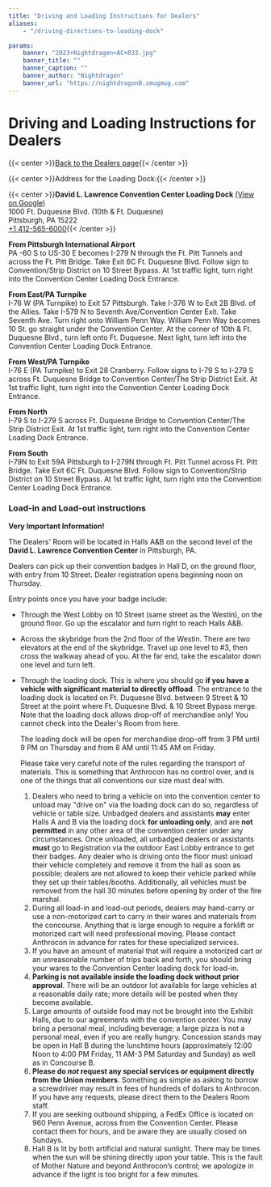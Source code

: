 ```yaml
---
title: "Driving and Loading Instructions for Dealers"
aliases:
    - "/driving-directions-to-loading-dock"

params:
    banner: "2023+Nightdragon+AC+033.jpg"
    banner_title: ""
    banner_caption: ""
    banner_author: "Nightdragon"
    banner_url: "https://nightdragon0.smugmug.com"
---
```


# Driving and Loading Instructions for Dealers

{{< center >}}[Back to the Dealers page](/dealers){{< /center >}}

{{< center >}}Address for the Loading Dock:{{< /center >}}

{{< center >}}**David L. Lawrence Convention Center Loading Dock** [(View on Google)](https://goo.gl/maps/1ZHvu8Qwozz)<br>
1000 Ft. Duquesne Blvd. (10th & Ft. Duquesne)<br>
Pittsburgh, PA 15222<br>
[+1 412-565-6000](tel:+1-412-565-6000){{< /center >}}

**From Pittsburgh International Airport**<br>
PA -60 S to US-30 E becomes I-279 N through the Ft. Pitt Tunnels and across the Ft. Pitt Bridge. Take Exit 6C Ft. Duquesne Blvd. Follow sign to Convention/Strip District on 10 Street Bypass. At 1st traffic light, turn right into the Convention Center Loading Dock Entrance.

**From East/PA Turnpike**<br>
I-76 W (PA Turnpike) to Exit 57 Pittsburgh. Take I-376 W to Exit 2B Blvd. of the Allies. Take I-579 N to Seventh Ave/Convention Center Exit. Take Seventh Ave. Turn right onto William Penn Way. William Penn Way becomes 10 St. go straight under the Convention Center. At the corner of 10th & Ft. Duquesne Blvd., turn left onto Ft. Duquesne. Next light, turn left into the Convention Center Loading Dock Entrance.

**From West/PA Turnpike**<br>
I-76 E (PA Turnpike) to Exit 28 Cranberry. Follow signs to I-79 S to I-279 S across Ft. Duquesne Bridge to Convention Center/The Strip District Exit. At 1st traffic light, turn right into the Convention Center Loading Dock Entrance.

**From North**<br>
I-79 S to I-279 S across Ft. Duquesne Bridge to Convention Center/The Strip District Exit. At 1st traffic light, turn right into the Convention Center Loading Dock Entrance.

**From South**<br>
I-79N to Exit 59A Pittsburgh to I-279N through Ft. Pitt Tunnel across Ft. Pitt Bridge. Take Exit 6C Ft. Duquesne Blvd. Follow sign to Convention/Strip District on 10 Street Bypass. At 1st traffic light, turn right into the Convention Center Loading Dock Entrance.

### Load-in and Load-out instructions

**Very Important Information!**

The Dealers' Room will be located in Halls A&B on the second level of the **David L. Lawrence Convention Center** in Pittsburgh, PA.

Dealers can pick up their convention badges in Hall D, on the ground floor, with entry from 10 Street. Dealer registration opens beginning noon on Thursday.

Entry points once you have your badge include:

- Through the West Lobby on 10 Street (same street as the Westin), on the ground floor. Go up the escalator and turn right to reach Halls A&B.
- Across the skybridge from the 2nd floor of the Westin. There are two elevators at the end of the skybridge. Travel up one level to #3, then cross the walkway ahead of you. At the far end, take the escalator down one level and turn left.
- Through the loading dock. This is where you should go **if you have a vehicle with significant material to directly offload**. The entrance to the loading dock is located on Ft. Duquesne Blvd. between 9 Street & 10 Street at the point where Ft. Duquesne Blvd. & 10 Street Bypass merge. Note that the loading dock allows drop-off of merchandise only! You cannot check into the Dealer's Room from here.

    The loading dock will be open for merchandise drop-off from 3 PM until 9 PM on Thursday and from 8 AM until 11:45 AM on Friday.

    Please take very careful note of the rules regarding the transport of materials. This is something that Anthrocon has no control over, and is one of the things that all conventions our size must deal with.

    1. Dealers who need to bring a vehicle on into the convention center to unload may "drive on" via the loading dock can do so, regardless of vehicle or table size. Unbadged dealers and assistants **may** enter Halls A and B via the loading dock **for unloading only**, and are **not permitted** in any other area of the convention center under any circumstances. Once unloaded, all unbadged dealers or assistants **must** go to Registration via the outdoor East Lobby entrance to get their badges. Any dealer who is driving onto the floor must unload their vehicle completely and remove it from the hall as soon as possible; dealers are not allowed to keep their vehicle parked while they set up their tables/booths. Additionally, all vehicles must be removed from the hall 30 minutes before opening by order of the fire marshal.
    2. During all load-in and load-out periods, dealers may hand-carry or use a non-motorized cart to carry in their wares and materials from the concourse. Anything that is large enough to require a forklift or motorized cart will need professional moving. Please contact Anthrocon in advance for rates for these specialized services.
    3. If you have an amount of material that will require a motorized cart or an unreasonable number of trips back and forth, you should bring your wares to the Convention Center loading dock for load-in.
    4. **Parking is not available inside the loading dock without prior approval**. There will be an outdoor lot available for large vehicles at a reasonable daily rate; more details will be posted when they become available.
    5. Large amounts of outside food may not be brought into the Exhibit Halls, due to our agreements with the convention center. You may bring a personal meal, including beverage; a large pizza is not a personal meal, even if you are really hungry. Concession stands may be open in Hall B during the lunchtime hours (approximately 12:00 Noon to 4:00 PM Friday, 11 AM-3 PM Saturday and Sunday) as well as in Concourse B.
    6. **Please do *not* request any special services or equipment directly from the Union members**. Something as simple as asking to borrow a screwdriver may result in fees of hundreds of dollars to Anthrocon. If you have any requests, please direct them to the Dealers Room staff.
    7. If you are seeking outbound shipping, a FedEx Office is located on 960 Penn Avenue, across from the Convention Center. Please contact them for hours, and be aware they are usually closed on Sundays.
    8. Hall B is lit by both artificial and natural sunlight. There may be times when the sun will be shining directly upon your table. This is the fault of Mother Nature and beyond Anthrocon’s control; we apologize in advance if the light is too bright for a few minutes.
